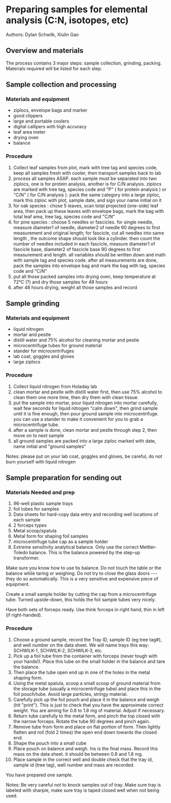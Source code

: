 Preparing samples for elemental analysis (C:N, isotopes, etc)
============================================================

Authors: Dylan Schwilk, Xiulin Gao


Overview and materials
----------------------
The process contains 3 major steps: sample collection, grinding, packing. Materials required will be listed for each step.

Sample collection and processing 
-----------------
### Materials and equipment ###

- ziplocs, envelope bags and marker
- good clippers
- large and portable coolers
- digital callipers with high accuracy
- leaf area meter
- drying oven
- balance

### Procedure ###

1. Collect leaf samples from plot, mark with tree tag and species code, keep all samples fresh with cooler, then transport samples back to lab
2. process all samples ASAP. each sample must be separated into two ziplocs, one is for protein analysis, another is for C/N analysis. ziplocs are marked with tree tag, species code and "P" ( for protein analysis ) or "C/N" ( for C/N analysis ). pack the same category into a large ziploc, mark this ziploc with plot, sample date, and sign your name initial on it
3. for oak species : chose 5 leaves, scan total projected (one-side) leaf area, then pack up these leaves with envelope bags, mark the bag with total leaf area, tree tag, species code and "C/N"
4. for pine species : choose 5 needles or fascicles. for single needle, measure diameter1 of needle, diameter2 of needle 90 degrees to first measurement and original length; for fascicle, cut all needles into same length , the outcome shape should look like a cylinder. then count the number of needles included in each fascicle, measure diameter1 of fascicle base, diameter2 of fascicle base 90 degrees to first measurement and length. all variables should be written down and math with sample tag and species code. after all measurements are done, pack the samples into envelope bag and mark the bag with tag, species code and "C/N"
5. put all those packed samples into drying oven, keep temperature at 72℃ (?) and dry those samples for 48 hours
6. after 48 hours drying, weight all those samples and record 

Sample grinding
---------------

### Materials and equipment ###

- liquid nitrogen
- mortar and pestle
- distill water and 75% alcohol for cleaning mortar and pestle
- microcentrifuge tubes for ground material
- stander for microcentrifuges
- lab coat, goggles and gloves
- large ziplocs

### Procedure ###


1. Collect liquid nitrogen from Holaday lab 
2. clean mortar and pestle with distill water first, then use 75% alcohol to clean them one more time, then dry them with clean tissue.
3. put the sample into mortar, pour liquid nitrogen into mortar carefully, wait few seconds for liquid nitrogen "calm down", then grind sample until it is fine enough, then pour ground sample into microcentrifuge. you can use a stander to make it convenient for you to grab a microcentrifuge tube.
4. after a sample is done, clean mortar and pestle through step 2, then move on to next sample
5. all ground samples are packed into a large ziploc marked with date, name initial and "ground samples"

Notes: please put on your lab coat, goggles and gloves, be careful, do not burn yourself with liquid nitrogen


Sample preparation for sending out
----------------------------------

### Materials Needed and prep ###

1. 96-well plastic sample trays
2. foil tubes for samples
3. Data sheets for hard-copy data entry and recording well locations of each sample
4. 2 forceps types
5. Metal scoop/spatula 
6. Metal form for shaping foil samples 
7. microcentrifuge tube cap as a sample holder
8. Extreme sensitivity analytical balance. Only use the correct Mettler-Toledo balance. This is the balance powered by the step-up transformer.

Make sure you know how to use tis balance. Do not touch the table or the balance while taring or weighing.  Do not try to close the glass doors --- they do so automatically. This is a very sensitive and expensive piece of equipment.

Create a small sample holder by cutting the cap from a microcentrifuge tube. Turned upside-down, this holds the foil sample tubes very nicely.

Have both sets of forceps ready. Use think forceps in right hand, thin in left (if right-handed).

### Procedure ###

1. Choose a ground sample, record the Tray ID, sample ID (eg tree tag#), and well number on the data sheet.  We will name trays this way: SCHWILK-1, SCHWILK-2, SCHWILK-3, etc.
1. Pick up a foil tube from the container with forceps (never tough with your hands!). Place this tube on the small holder in the balance and tare the balance.
2. Then place the tube open end up in one of the holes in the metal shaping form.
2. Using the metal spatula, scoop a small scoop of ground material from the storage tube (usually a microcentrifuge tube) and place this in the foil pouch/tube. Avoid large particles, stringy material.
3. Carefully pick up the foil pouch and place it in the balance and weigh (hit "print"). This is just to check that you have the approximate correct weight. You are aiming for 0.8 to 1.8 mg of material. Adjust if necessary.
4. Return tube carefully to the metal form, and pinch the top closed with the narrow forceps.  Rotate the tube 90 degrees and pinch again. 
5. Remove tube from form and place on flat portion of form. Then lightly flatten and roll (fold 2 times) the open end down towards the closed end.
6. Shape the pouch into a small cube
7. Place pouch on balance and weigh. his is the final mass. Record this mass on the data sheet.  it should be between 0.8 and 1.8 mg.
8. Place sample in the correct well and double check that the tray id, sample id (tree tag), well number and mass are recorded.


You have prepared one sample.

Notes: Be very careful not to knock samples out of tray. Make sure tray is labeled with sharpie, make sure tray is taped closed well when not being used.
